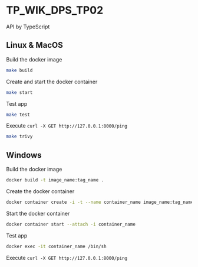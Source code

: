 # TP_WIK_DPS_TP02
API by TypeScript

## Linux & MacOS

Build the docker image

```bash
make build
```

Create and start the docker container

```bash
make start
```

Test app
```bash
make test
```

Execute `curl -X GET http://127.0.0.1:8000/ping`

```bash
make trivy
```

## Windows

Build the docker image

```bash
docker build -t image_name:tag_name .
```

Create the docker container

```bash
docker container create -i -t --name container_name image_name:tag_name
```

Start the docker container

```bash
docker container start --attach -i container_name
```

Test app
```bash
docker exec -it container_name /bin/sh
```

Execute `curl -X GET http://127.0.0.1:8000/ping`